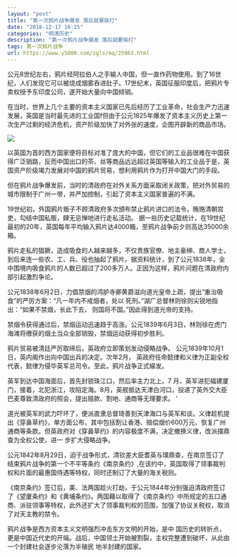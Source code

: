 ```yaml
---
layout: "post"
title: "第一次鸦片战争爆发 落后就要挨打"
date: "2018-12-17 16:15"
categories: "明清历史"
description: "第一次鸦片战争爆发 落后就要挨打"
tags: 第一次鸦片战争
url: https://www.y5000.com/zgls/mq/25963.html
---
```






公元8世纪左右，鸦片经阿拉伯人之手输人中国，但一直作药物使用。到了16世纪，人们发现它可以被烧成烟雾呑进肚子。17世纪末，英国征服印度后，把鸦片专卖权授予东印度公司，遂开始大量向中国倾销。

在当时，世界上几个主要的资本主义国家已先后经历了工业革命，社会生产力迅速发展，英国是当时最先进的工业国f但由于公元1825年爆发了资本主义历史上第一次生产过剩的经济危机，资产阶级加快了对外张的速度，企图开辟新的商品市场。

![](https://img.y5000.com/uploads/allimg/171016/8-1G016095204114.jpg)

以英国为首的西方国家便将目标对准了庞大的中国，但它们的工业品很难在中国获得广泛销路，反而中国出口的茶、丝等商品远远超过英国等输入的工业品于是，英国资产阶级竭力发展对中国的鸦片贸易，想利用鸦片作为打开中国大门的手段。

但在鸦片战争爆发前，当时的清政府在对外关系方面采取闭关政策，把对外贸易的城市限制于广州一带，并严加控制，引起了资本主义国家普遍的不满。

19世纪初，外国鸦片贩子不顾清政府多次颁布禁止鸦片进口的法令，贿赂清朝宫吏，勾结中国私贩，肆无忌惮地进行走私活动。
据一些历史记载统计，在19世纪最初的20年，英国每年平均输入鸦片达4000箱，至鸦片战争前夕则高达35000余箱。

鸦片走私的猖獗，造成吸食的人越来越多，不仅贵族官僚、地主豪绅、商人学士，到后来连一些农、工、兵、役也抽起了鸦片。据资料统计，到了公元1838年，全中围境内吸食鸦片的人数已超过了200多万人。正因为这样，鸦片问题在清政府内部引起激烈争论。

公元1838年6月2日，力倡禁烟的鸿胪寺卿黄爵滋向道光皇帝上疏，提出“重治吸食”的严厉方案：“凡一年内不戒烟者，处以
死刑。”湖广总督林则徐则尖锐地指出：“如果不禁烟，长此下去， 则国将不国。”因此得到道光帝的支持。

禁烟令获得通过后，禁烟运动迅速趋于高涨。公元1839年6月3日，林则徐在虎门海滩将缴获的烟土当众全部销毁，禁烟运动获得初步胜利。

鸦片贸易被清廷严厉取缔后，英政府立即策划发动侵略战争。 公元1839年10月1日，英内阁作出向中国出兵的决定。次年2月，
英政府任命懿律和义律为正副全权代表，懿律为侵华英军总司令。至此，鸦片战争正式蠔发。

英军到达中国海面后，首先封锁珠江口，然后率主力北上。7
月，英军进犯福建厦门，接着，北犯浙江，攻陷定海。8月，英舰抵达天津白河口，投递了英外交大臣巴麦尊致清政府的照会，提出赔款、割地、通商等无理要求。
&rsquo;

道光被英军的武力吓坏了，便派直隶总督琦善到天津海口与英军和谈。义律趁机提出《穿鼻草约》，单方面公布，其中包括割让香港、赔偿烟价600万元、恢复广州通商等条款。但英政府对《穿鼻草约》的内容极度不满，决定撤换义律，改派撲鼎查为全权公使，进一
步扩大侵略战争。

公元1842年8月29日，迫于战争形式，清钦差大臣耆英与璞鼎查，在南京签订了结束鸦片战争的第一个不平等条约《南京条约》,在该约中，英国取得了领事裁判权和片面的最惠国侍遇等特权，同时还制订了大量的海关税则。

《南京条约》签订后，美、法两国趁火打劫，于公元1844年分别强迫清政府签订了《望厦条约》和《黄埔条约》。两国藉以取得了《南京条约》中所规定的五口通商、派驻领事等特权，此外还扩大了领事裁判权的范围，加强了协议关税权，取消了对天主教的禁令。

鸦片战争是西方资本主义文明强烈冲击东方文明的开始，是中
国历史的转折点，更是中国近代史的开端。战后，中国领土开始被割裂，主权完整遭到破坏，从此由一个封建社会逐步沦落为半殖民 地半封建的国家。

